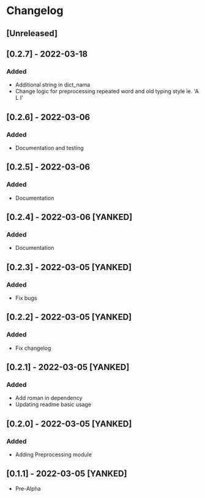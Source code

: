 # Changelog

## [Unreleased]

## [0.2.7] - 2022-03-18
### Added
* Additional string in dict_nama
* Change logic for preprocessing repeated word and old typing style ie. 'A L I'

## [0.2.6] - 2022-03-06
### Added
* Documentation and testing
## [0.2.5] - 2022-03-06
### Added
* Documentation
## [0.2.4] - 2022-03-06 [YANKED]
### Added
* Documentation
## [0.2.3] - 2022-03-05 [YANKED]
### Added
* Fix bugs
## [0.2.2] - 2022-03-05 [YANKED]
### Added
* Fix changelog
## [0.2.1] - 2022-03-05 [YANKED]
### Added
* Add roman in dependency
* Updating readme basic usage
## [0.2.0] - 2022-03-05 [YANKED]
### Added
* Adding Preprocessing module
## [0.1.1] - 2022-03-05 [YANKED]
* Pre-Alpha
